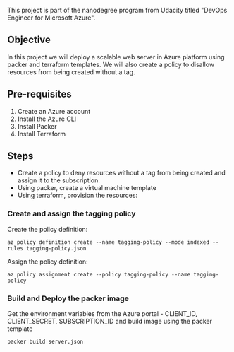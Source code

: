 This project is part of the nanodegree program from Udacity titled "DevOps Engineer for Microsoft Azure". 

## Objective 
In this project we will deploy a scalable web server in Azure platform using packer and terraform templates. We will also create a policy to disallow resources from being created without a tag.


## Pre-requisites
1. Create an Azure account
2. Install the Azure CLI
3. Install Packer
4. Install Terraform

## Steps
- Create a policy to deny resources without a tag from being created and assign it to the subscription.
- Using packer, create a virtual machine template
- Using terraform, provision the resources:

### Create and assign the tagging policy

Create the policy definition:
```
az policy definition create --name tagging-policy --mode indexed --rules tagging-policy.json
```
Assign the policy definition:
```
az policy assignment create --policy tagging-policy --name tagging-policy
```
### Build and Deploy the packer image
Get the environment variables from the Azure portal - CLIENT_ID, CLIENT_SECRET, SUBSCRIPTION_ID and build image using the packer template
```
packer build server.json
```




  
